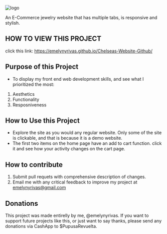 ![logo](https://user-images.githubusercontent.com/101910013/220187933-cf782651-90a2-4cd9-81ed-71959b9498fb.jpg)

An E-Commerce jewelry website that has multiple tabs, is responsive and stylish.


## HOW TO VIEW THIS PROJECT
click this link: https://emelynyrivas.github.io/Chelseas-Website-Github/

## Purpose of this Project 
- To display my front end web development skills, and see what I prioritized the most:
1. Aesthetics
2. Functionality
3. Resposniveness


## How to Use this Project
- Explore the site as you would any regular website. Only some of the site is clickable, and that is because it is a demo website.
- The first two items on the home page have an add to cart function. click it and see how your activity changes on the cart page.


## How to contribute 
1. Submit pull requets with comprehensive description of changes.
2. Email me with any critical feedback to improve my project at emelynyrivas@gmail.com


## Donations
This project was made entirelly by me, @emelynyrivas. If you want to support future projects like this, or just want to say thanks, please send any donations via CashApp to $PupusaRevuelta.
